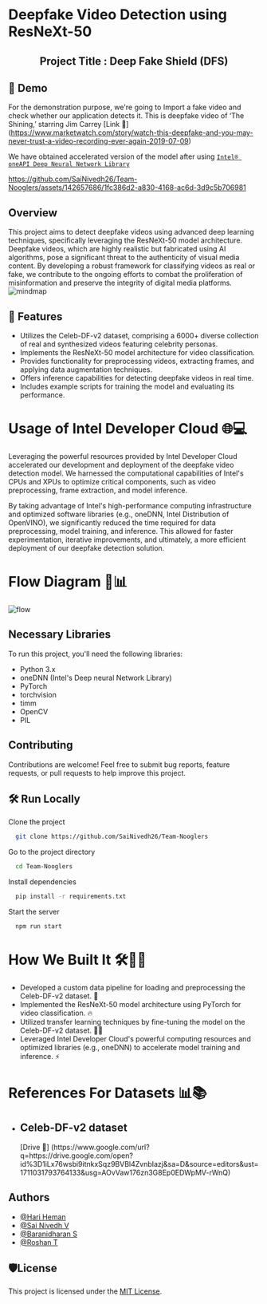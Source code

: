 # Deepfake Video Detection using ResNeXt-50
<center><h2>Project Title : Deep Fake Shield (DFS) </h2></center>

## 🚀 Demo
For the demonstration purpose, we're going to Import a fake video and check whether our application detects it. This is deepfake video of ‘The Shining,’ starring Jim Carrey
[Link 🔗] (https://www.marketwatch.com/story/watch-this-deepfake-and-you-may-never-trust-a-video-recording-ever-again-2019-07-09)


We have obtained accelerated version of the model after using [```Intel® oneAPI Deep Neural Network Library```](https://www.intel.com/content/www/us/en/developer/tools/oneapi/onednn.html#gs.6pwnat)

https://github.com/SaiNivedh26/Team-Nooglers/assets/142657686/1fc386d2-a830-4168-ac6d-3d9c5b706981


## Overview
This project aims to detect deepfake videos using advanced deep learning techniques, specifically leveraging the ResNeXt-50 model architecture. Deepfake videos, which are highly realistic but fabricated using AI algorithms, pose a significant threat to the authenticity of visual media content. By developing a robust framework for classifying videos as real or fake, we contribute to the ongoing efforts to combat the proliferation of misinformation and preserve the integrity of digital media platforms.
![mindmap](https://github.com/SaiNivedh26/Team-Nooglers/assets/88413854/0a65a4d2-c3a3-4af5-a4ca-29c2919523d2)


## 🧐 Features

- Utilizes the Celeb-DF-v2 dataset, comprising a 6000+ diverse collection of real and synthesized videos featuring celebrity personas.
- Implements the ResNeXt-50 model architecture for video classification.
- Provides functionality for preprocessing videos, extracting frames, and applying data augmentation techniques.
- Offers inference capabilities for detecting deepfake videos in real time.
- Includes example scripts for training the model and evaluating its performance.
# Usage of Intel Developer Cloud 🌐💻


Leveraging the powerful resources provided by Intel Developer Cloud accelerated our development and deployment of the deepfake video detection model. We harnessed the computational capabilities of Intel's CPUs and XPUs to optimize critical components, such as video preprocessing, frame extraction, and model inference.

By taking advantage of Intel's high-performance computing infrastructure and optimized software libraries (e.g., oneDNN, Intel Distribution of OpenVINO), we significantly reduced the time required for data preprocessing, model training, and inference. This allowed for faster experimentation, iterative improvements, and ultimately, a more efficient deployment of our deepfake detection solution.

# Flow Diagram 🔄📊

![flow](https://github.com/SaiNivedh26/Team-Nooglers/assets/142657686/f92a8b99-ff6f-4e03-877b-151ea067c5c7)


## Necessary Libraries

To run this project, you'll need the following libraries:

- Python 3.x
- oneDNN (Intel's Deep neural Network Library)
- PyTorch
- torchvision
- timm
- OpenCV
- PIL

## Contributing
  Contributions are welcome! Feel free to submit bug reports, feature requests, or pull requests to help improve this project. 

## 🛠️ Run Locally

Clone the project

```bash
  git clone https://github.com/SaiNivedh26/Team-Nooglers
```

Go to the project directory

```bash
  cd Team-Nooglers
```

Install dependencies

```bash
  pip install -r requirements.txt
```

Start the server

```bash
  npm run start
```
# How We Built It 🛠️👷‍♂️

- Developed a custom data pipeline for loading and preprocessing the Celeb-DF-v2 dataset. 📂
- Implemented the ResNeXt-50 model architecture using PyTorch for video classification. 🔥
- Utilized transfer learning techniques by fine-tuning the model on the Celeb-DF-v2 dataset. 🏋️‍♀️
- Leveraged Intel Developer Cloud's powerful computing resources and optimized libraries (e.g., oneDNN) to accelerate model training and inference. ⚡
# References For Datasets 📊📚

- <h2>Celeb-DF-v2 dataset</h2> [Drive 🔗] (https://www.google.com/url?q=https://drive.google.com/open?id%3D1iLx76wsbi9itnkxSqz9BVBl4ZvnbIazj&sa=D&source=editors&ust=1711031793764133&usg=AOvVaw176zn3G8Ep0EDWpMV-rWnQ)


## Authors

- [@Hari Heman](https://github.com/MAD-MAN-HEMAN)
- [@Sai Nivedh V](https://github.com/SaiNivedh26)
- [@Baranidharan S](https://github.com/thespectacular314)
- [@Roshan T](https://github.com/Twinn-github09)

## 🛡️License

This project is licensed under the [MIT License](LICENSE).

